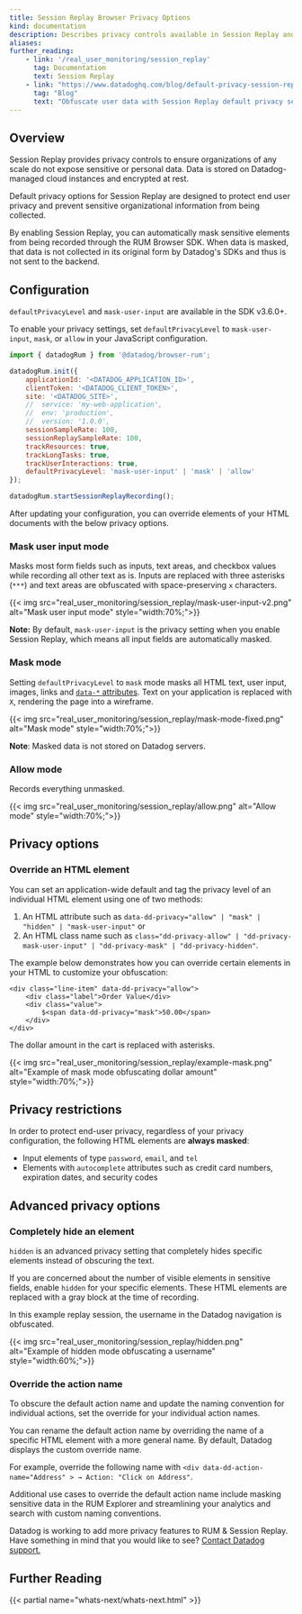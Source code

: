```yaml
---
title: Session Replay Browser Privacy Options
kind: documentation
description: Describes privacy controls available in Session Replay and how to set privacy options
aliases:
further_reading:
    - link: '/real_user_monitoring/session_replay'
      tag: Documentation
      text: Session Replay
    - link: "https://www.datadoghq.com/blog/default-privacy-session-replay/"
      tag: "Blog"
      text: "Obfuscate user data with Session Replay default privacy settings"
---
```


## Overview

Session Replay provides privacy controls to ensure organizations of any scale do not expose sensitive or personal data. Data is stored on Datadog-managed cloud instances and encrypted at rest.

Default privacy options for Session Replay are designed to protect end user privacy and prevent sensitive organizational information from being collected.

By enabling Session Replay, you can automatically mask sensitive elements from being recorded through the RUM Browser SDK. When data is masked, that data is not collected in its original form by Datadog's SDKs and thus is not sent to the backend.

## Configuration

<div class="alert alert-warning"><code>defaultPrivacyLevel</code> and <code>mask-user-input</code> are available in the SDK v3.6.0+.</div>

To enable your privacy settings, set `defaultPrivacyLevel` to `mask-user-input`, `mask`, or `allow` in your JavaScript configuration.

```javascript
import { datadogRum } from '@datadog/browser-rum';

datadogRum.init({
    applicationId: '<DATADOG_APPLICATION_ID>',
    clientToken: '<DATADOG_CLIENT_TOKEN>',
    site: '<DATADOG_SITE>',
    //  service: 'my-web-application',
    //  env: 'production',
    //  version: '1.0.0',
    sessionSampleRate: 100,
    sessionReplaySampleRate: 100,
    trackResources: true,
    trackLongTasks: true,
    trackUserInteractions: true,
    defaultPrivacyLevel: 'mask-user-input' | 'mask' | 'allow'
});

datadogRum.startSessionReplayRecording();
```

After updating your configuration, you can override elements of your HTML documents with the below privacy options.

### Mask user input mode

Masks most form fields such as inputs, text areas, and checkbox values while recording all other text as is. Inputs are replaced with three asterisks (`***`) and text areas are obfuscated with space-preserving `x` characters.

{{< img src="real_user_monitoring/session_replay/mask-user-input-v2.png" alt="Mask user input mode" style="width:70%;">}}

**Note:** By default, `mask-user-input` is the privacy setting when you enable Session Replay, which means all input fields are automatically masked.

### Mask mode

Setting `defaultPrivacyLevel` to `mask` mode masks all HTML text, user input, images, links and [`data-*` attributes][1]. Text on your application is replaced with `X`, rendering the page into a wireframe.

{{< img src="real_user_monitoring/session_replay/mask-mode-fixed.png" alt="Mask mode" style="width:70%;">}}

**Note**: Masked data is not stored on Datadog servers.
### Allow mode

Records everything unmasked.

{{< img src="real_user_monitoring/session_replay/allow.png" alt="Allow mode" style="width:70%;">}}

## Privacy options

### Override an HTML element

You can set an application-wide default and tag the privacy level of an individual HTML element using one of two methods:

1. An HTML attribute such as `data-dd-privacy="allow" | "mask" | "hidden" | "mask-user-input"` or
2. An HTML class name such as `class="dd-privacy-allow" | "dd-privacy-mask-user-input" | "dd-privacy-mask" | "dd-privacy-hidden"`.

The example below demonstrates how you can override certain elements in your HTML to customize your obfuscation:

```
<div class="line-item" data-dd-privacy="allow">
    <div class="label">Order Value</div>
    <div class="value">
        $<span data-dd-privacy="mask">50.00</span>
    </div>
</div>
```

The dollar amount in the cart is replaced with asterisks.

{{< img src="real_user_monitoring/session_replay/example-mask.png" alt="Example of mask mode obfuscating dollar amount" style="width:70%;">}}

## Privacy restrictions

In order to protect end-user privacy, regardless of your privacy configuration, the following HTML elements are **always masked**:
- Input elements of type `password`, `email`, and `tel`
- Elements with `autocomplete` attributes such as credit card numbers, expiration dates, and security codes

## Advanced privacy options

### Completely hide an element


`hidden` is an advanced privacy setting that completely hides specific elements instead of obscuring the text.

If you are concerned about the number of visible elements in sensitive fields, enable `hidden` for your specific elements. These HTML elements are replaced with a gray block at the time of recording.

In this example replay session, the username in the Datadog navigation is obfuscated.

{{< img src="real_user_monitoring/session_replay/hidden.png" alt="Example of hidden mode obfuscating a username" style="width:60%;">}}



### Override the action name

To obscure the default action name and update the naming convention for individual actions, set the override for your individual action names.

You can rename the default action name by overriding the name of a specific HTML element with a more general name. By default, Datadog displays the custom override name.

For example, override the following name with `<div data-dd-action-name="Address" > → Action: "Click on Address"`.

Additional use cases to override the default action name include masking sensitive data in the RUM Explorer and streamlining your analytics and search with custom naming conventions.

<div class="alert alert-info">

Datadog is working to add more privacy features to RUM & Session Replay. Have something in mind that you would like to see? <a href="/help">Contact Datadog support.</a>

</div>

## Further Reading

{{< partial name="whats-next/whats-next.html" >}}

[1]: https://developer.mozilla.org/en-US/docs/Learn/HTML/Howto/Use_data_attributes
